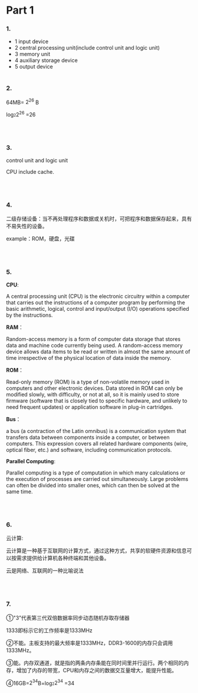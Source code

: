 # Part 1

### 1.

* 1 input device
* 2 central processing unit(include control unit and logic unit)
* 3 memory unit
* 4 auxiliary storage device
* 5 output device
<br><br>

### 2.
64MB= $2^{26}$ B

log<font size="1">2</font>$2^{26}$ =26

<br><br>

### 3.
control unit and logic unit

CPU include cache.

<br><br>

### 4.
二级存储设备：当不再处理程序和数据或关机时，可把程序和数据保存起来，具有不易失性的设备。

example：ROM，硬盘，光碟

<br><br>


### 5.

**CPU**:

A central processing unit (CPU) is the electronic circuitry within a computer that carries out the instructions of a computer program by performing the basic arithmetic, logical, control and input/output (I/O) operations specified by the instructions.


**RAM**：

Random-access memory is a form of computer data storage that stores data and machine code currently being used. A random-access memory device allows data items to be read or written in almost the same amount of time irrespective of the physical location of data inside the memory.

**ROM**：

Read-only memory (ROM) is a type of non-volatile memory used in computers and other electronic devices. Data stored in ROM can only be modified slowly, with difficulty, or not at all, so it is mainly used to store firmware (software that is closely tied to specific hardware, and unlikely to need frequent updates) or application software in plug-in cartridges. 

**Bus**：

 a bus (a contraction of the Latin omnibus) is a communication system that transfers data between components inside a computer, or between computers. This expression covers all related hardware components (wire, optical fiber, etc.) and software, including communication protocols.

**Parallel Computing**:

 Parallel computing is a type of computation in which many calculations or the execution of processes are carried out simultaneously. Large problems can often be divided into smaller ones, which can then be solved at the same time. 

 <br><br>

 ### 6.
 云计算:

云计算是一种基于互联网的计算方式，通过这种方式，共享的软硬件资源和信息可以按需求提供给计算机各种终端和其他设备。 

云是网络、互联网的一种比喻说法

<br><br>


### 7.
①"3”代表第三代双倍数据率同步动态随机存取存储器

1333即标示它的工作频率是1333MHz

②不能。主板支持的最大频率是1333MHz，DDR3-1600的内存只会调用1333MHz。

③能。内存双通道，就是指的两条内存条能在同时间里并行运行。两个相同的内存，增加了内存的带宽，CPU和内存之间的数据交互量增大，能提升性能。

④16GB=$2^{34}$B=log<font size="1">2</font>$2^{34}$ =34